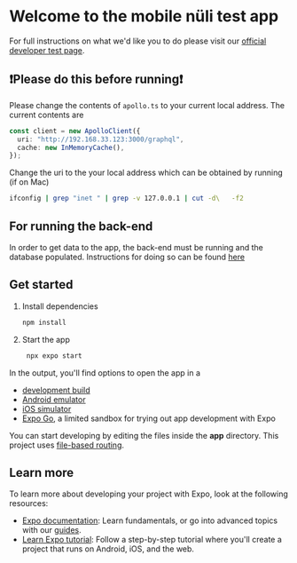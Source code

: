 # Welcome to the mobile nüli test app

For full instructions on what we'd like you to do please visit our [official developer test page](https://www.notion.so/nuliapp/Nuli-Mid-Level-Mobile-Developer-Test-83f53a4746824e4a8f924b8b9fc13d69#ac50bed4e72645a2a5b066ff67bb7a93).

## ❗️Please do this before running❗️
Please change the contents of `apollo.ts` to your current local address. The current contents are

```ts
const client = new ApolloClient({
  uri: "http://192.168.33.123:3000/graphql",
  cache: new InMemoryCache(),
});
```

Change the uri to the your local address which can be obtained by running (if on Mac)
```bash
ifconfig | grep "inet " | grep -v 127.0.0.1 | cut -d\   -f2
```

## For running the back-end 

In order to get data to the app, the back-end must be running and the database populated. Instructions for doing so can be found [here](https://github.com/dengel29/backend-nest-test-app/)

## Get started

1. Install dependencies

   ```bash
   npm install
   ```

2. Start the app

   ```bash
    npx expo start
   ```

In the output, you'll find options to open the app in a

- [development build](https://docs.expo.dev/develop/development-builds/introduction/)
- [Android emulator](https://docs.expo.dev/workflow/android-studio-emulator/)
- [iOS simulator](https://docs.expo.dev/workflow/ios-simulator/)
- [Expo Go](https://expo.dev/go), a limited sandbox for trying out app development with Expo

You can start developing by editing the files inside the **app** directory. This project uses [file-based routing](https://docs.expo.dev/router/introduction).

## Learn more

To learn more about developing your project with Expo, look at the following resources:

- [Expo documentation](https://docs.expo.dev/): Learn fundamentals, or go into advanced topics with our [guides](https://docs.expo.dev/guides).
- [Learn Expo tutorial](https://docs.expo.dev/tutorial/introduction/): Follow a step-by-step tutorial where you'll create a project that runs on Android, iOS, and the web.
